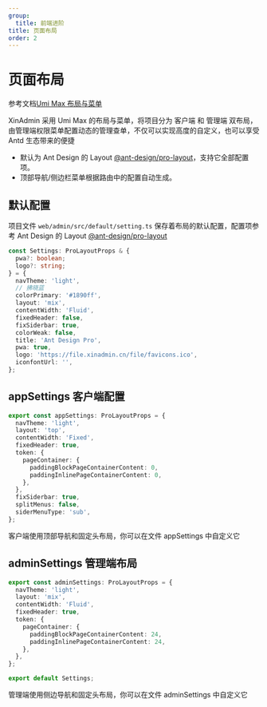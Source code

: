 ```yaml
---
group:
  title: 前端进阶
title: 页面布局
order: 2
---
```


# 页面布局

参考文档[Umi Max 布局与菜单](https://umijs.org/docs/max/layout-menu)

XinAdmin 采用 Umi Max 的布局与菜单，将项目分为 客户端 和 管理端 双布局，由管理端权限菜单配置动态的管理查单，不仅可以实现高度的自定义，也可以享受 Antd 生态带来的便捷

- 默认为 Ant Design 的 Layout [@ant-design/pro-layout](https://www.npmjs.com/package/@ant-design/pro-layout)，支持它全部配置项。
- 顶部导航/侧边栏菜单根据路由中的配置自动生成。

## 默认配置

项目文件 `web/admin/src/default/setting.ts` 保存着布局的默认配置，配置项参考 Ant Design 的 Layout [@ant-design/pro-layout](https://www.npmjs.com/package/@ant-design/pro-layout)

```ts | pure
const Settings: ProLayoutProps & {
  pwa?: boolean;
  logo?: string;
} = {
  navTheme: 'light',
  // 拂晓蓝
  colorPrimary: '#1890ff',
  layout: 'mix',
  contentWidth: 'Fluid',
  fixedHeader: false,
  fixSiderbar: true,
  colorWeak: false,
  title: 'Ant Design Pro',
  pwa: true,
  logo: 'https://file.xinadmin.cn/file/favicons.ico',
  iconfontUrl: '',
};
```

## appSettings 客户端配置

```ts | pure
export const appSettings: ProLayoutProps = {
  navTheme: 'light',
  layout: 'top',
  contentWidth: 'Fixed',
  fixedHeader: true,
  token: {
    pageContainer: {
      paddingBlockPageContainerContent: 0,
      paddingInlinePageContainerContent: 0,
    },
  },
  fixSiderbar: true,
  splitMenus: false,
  siderMenuType: 'sub',
};
```

客户端使用顶部导航和固定头布局，你可以在文件 appSettings 中自定义它

## adminSettings 管理端布局

```ts | pure
export const adminSettings: ProLayoutProps = {
  navTheme: 'light',
  layout: 'mix',
  contentWidth: 'Fluid',
  fixedHeader: true,
  token: {
    pageContainer: {
      paddingBlockPageContainerContent: 24,
      paddingInlinePageContainerContent: 24,
    },
  },
};

export default Settings;
```

管理端使用侧边导航和固定头布局，你可以在文件 adminSettings 中自定义它
